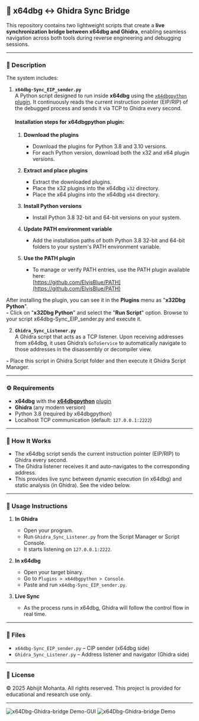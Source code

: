 ## 🔄 x64dbg ↔ Ghidra Sync Bridge

This repository contains two lightweight scripts that create a **live synchronization bridge between x64dbg and Ghidra**, enabling seamless navigation across both tools during reverse engineering and debugging sessions.

---

### 📜 Description

The system includes:

1. **`x64dbg-Sync_EIP_sender.py`**  
   A Python script designed to run inside **x64dbg** using the [`x64dbgpython`](https://github.com/ElvisBlue/x64dbgpython) [plugin](https://github.com/ElvisBlue/x64dbgpython). It continuously reads the current instruction pointer (EIP/RIP) of the debugged process and sends it via TCP to Ghidra every second.

   #### Installation steps for x64dbgpython plugin:
   1. **Download the plugins**  
      - Download the plugins for Python 3.8 and 3.10 versions.  
      - For each Python version, download both the x32 and x64 plugin versions.  

   2. **Extract and place plugins**  
      - Extract the downloaded plugins.  
      - Place the x32 plugins into the x64dbg `x32` directory.  
      - Place the x64 plugins into the x64dbg `x64` directory.  

   3. **Install Python versions**  
      - Install Python 3.8 32-bit and 64-bit versions on your system.  

   4. **Update PATH environment variable**  
      - Add the installation paths of both Python 3.8 32-bit and 64-bit folders to your system's PATH environment variable.  

   5. **Use the PATH plugin**  
      - To manage or verify PATH entries, use the PATH plugin available here:  
        [https://github.com/ElvisBlue/PATH](https://github.com/ElvisBlue/PATH)


After installing the plugin, you can see it in the **Plugins** menu as "**x32Dbg Python**".  
  **-** Click on "**x32Dbg Python**" and select the "**Run Script**" option. Browse to your script x64dbg-Sync_EIP_sender.py and execute it. 

2. **`Ghidra_Sync_Listener.py`**  
   A Ghidra script that acts as a TCP listener. Upon receiving addresses from x64dbg, it uses Ghidra’s `GoToService` to automatically navigate to those addresses in the disassembly or decompiler view.

**-** Place this script in Ghidra Script folder and then execute it Ghidra Script Manager.

---

### ⚙️ Requirements

- **x64dbg** with the **[x64dbgpython](https://github.com/ElvisBlue/x64dbgpython)** [plugin](https://github.com/ElvisBlue/x64dbgpython)  
- **Ghidra** (any modern version)  
- Python 3.8 (required by x64dbgpython)  
- Localhost TCP communication (default: `127.0.0.1:2222`)

---

### 🚀 How It Works

- The x64dbg script sends the current instruction pointer (EIP/RIP) to Ghidra every second.  
- The Ghidra listener receives it and auto-navigates to the corresponding address.  
- This provides live sync between dynamic execution (in x64dbg) and static analysis (in Ghidra). See the video below.

---

### 🧪 Usage Instructions

1. **In Ghidra**  
   - Open your program.  
   - Run `Ghidra_Sync_Listener.py` from the Script Manager or Script Console.  
   - It starts listening on `127.0.0.1:2222`.

2. **In x64dbg**  
   - Open your target binary.  
   - Go to `Plugins > x64dbgpython > Console`.  
   - Paste and run `x64dbg-Sync_EIP_sender.py`.

3. **Live Sync**  
   - As the process runs in x64dbg, Ghidra will follow the control flow in real time.

---

### 📂 Files

- `x64dbg-Sync_EIP_sender.py` – CIP sender (x64dbg side)  
- `Ghidra_Sync_Listener.py` – Address listener and navigator (Ghidra side)

---

### 📜 License

© 2025 Abhijit Mohanta. All rights reserved.
This project is provided for educational and research use only.


---
![x64Dbg-Ghidra-bridge Demo-GUI](https://github.com/amohanta/Detection_Engineering_Tools/edit/main/Ghidra_Scripts/x64Dbg-Ghidra-bridge/images/ghidra-bridge_UI.gif)
![x64Dbg-Ghidra-bridge Demo](https://github.com/amohanta/Detection_Engineering_Tools/raw/main/Ghidra_Scripts/x64Dbg-Ghidra-bridge/images/bridge.gif)
